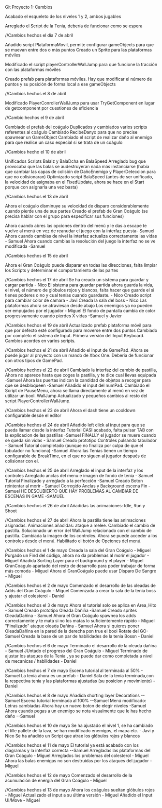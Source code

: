 Git Proyecto 1: Cambios

Acabado el esqueleto de los niveles 1 y 2, ambos jugables

Arreglado el Script de la Tenia, debería de funcionar como se espera

//Cambios hechos el día 7 de abril 

Añadido script PlataformaMovil, permite configurar gameObjects para que se muevan entre dos o más puntos
Creado un Sprite para las plataformas móviles

Modificado el script playerControllerWallJump para que funcione la tracción con las plataformas móviles

Creado prefab para plataformas móviles. Hay que modificar el número de puntos y su posición de forma local a ese gameObjects

//Cambios hechos el 8 de abril

Modificado PlayerConrollerWallJump para usar TryGetComponent en lugar de getcomponent por cuestiones de eficiencia

//Cambio hechos el 9 de abril

Cambiado el prefab del coágulo
Duplicados y cambiados varios scripts referentes al coágulo
Cambiado RecibeDanyo para que no precise spawnear un GameObject
Cambiado el script de realizar daño al enemigo para que realice un caso especial si se trata de un coágulo

//Cambios hecho el 10 de abril

Unificados Scripts BalaIz y BalaDcha en BalaSpeed
Arreglado bug que provocaba que las balas se audestruyeran nada más instanciarse
(había que cambiar las capas de colisión de DañoEnemigo y PlayerDeteccion para que no colisionaran)
Optimizado script BalaSpeed (antes de ser unificado, la velocidad de asignaba en el FixedUpdate, ahora se hace
en el Start porque con asignarla una vez basta)

//Cambios hechos el 13 de abril

Ahora el coágulo disminuye su velocidad de disparo considerablemente cuando pierde una de sus partes
Creado el prefab de Gran Coágulo (se precisa hablar con el grupo para especificar sus funciones)

Ahora cuando abres las opciones dentro del menú y le das a escape te vuelve al menú en vez de reanudar el juego con la interfaz puesta- Samuel
Ahora cuando cambias de nivel la interfaz actualiza correctamente las vidas - Samuel
Ahora cuando cambias la resolución del juego la interfaz no se ve modificada -Samuel

//Cambios hechos el 15 de abril

Ahora el Gran Coágulo puede disparar en todas las direcciones, falta limpiar los Scripts y determinar el comportamiento de las partes

//Cambios hechos el 17 de abril
Se ha creado un sistema para guardar y cargar partida - Nico
El sistema para guardar partida ahora guarda la vida, el nivel, el número de glóbulos rojos y blancos,
falta hacer que guarde el si tienes poderes o no y cual tenías cuando guardaste. - Nico
Creado script para cambiar color de camara - Javi
Creada la sala del boss -  Nico
Las plataformas ahora se atraviesan desde abajo
Los enemigos ya no pueden ser empujados por el jugador - Miguel
El fondo de pantalla cambia de color progresivamente cuando pierdes X vidas -Samuel y Javier

//Cambios hechos el 19 de abril 
Actualizado prefab plataforma móvil para que por defecto esté configurado para moverse entre dos puntos
Cambiado por completo el sistema de Input. Primera versión del Input Keyboard. Cambios acordes en varios scripts.

//Cambios hechos el 21 de abril
Añadido el input de GamePad. Ahora se puede jugar al proyecto con un mando de Xbox One. Debería de funcionar con otros tipos de GamePad.

//Cambios hechos el 22 de abril
Cambiado la interfaz del cambio de pastilla, Ahora no aparece hasta que coges la pastilla, y te dice cual llevas equipada -Samuel
Ahora las puertas indican la candidad de objetos a recoger para que se desbloqueen -Samuel
Añadido el input del numPad.
Cambiado el Script de PauseMenu, ahora se llama directamente al menú en vez de utilizar un bool.
WallJump Actualizado y pequeños cambios al resto del script PlayerControllerWallJump.

//Cambios hechos el 23 de abril
Ahora el dash tiene un cooldown configurable desde el editor

//Cambios hechos el 24 de abril
Añadido left click al input para que se pueda llamar desde la interfaz
Tutorial CASI acabado, falta pulsar TAB con la explicacion de las pastillas -Samuel
FINALLY el jugador se muere cuando se queda sin vidas - Samuel
Creado prototipo Controles pulsando tabulador - Samuel
Tutorial completado (aunque no finaliza por culpa de que el tabulador no funciona) -Samuel
Ahora las Tenias tienen un tiempo configurable de BreakTime, en el que no siguen al jugador después de colisionar con el.

//Cambios hechos el 25 de abril
Arreglado el input de la interfaz y los controles
Arreglado anclas del menu e imagen de fondo de tenia - Samuel
Tutorial Finalizado y arreglado a la perfección -Samuel
Creado Boton reintentar al morir - Samuel
Corregido Anclas y Background escena Fin -Samuel
HE DESCUBIERTO QUE HAY PROBLEMAS AL CAMBIAR DE ESCENAS IN GAME -SAMUEL

//Cambios hechos el 26 de abril
Añadidas las animaciones: Idle, Run y Shoot

//Cambios hechos el 27 de abril
Ahora la pastilla tiene las animaciones asignadas.
Animaciones añadidas: ataque a melee.
Cambiado el cambio de pastilla.
Solucionado un error del WallJump relacionado con el cambio de pastilla.
Cambiada la imagen de los controles.
Ahora se puede acceder a los controles desde el menú.
Habilitado el botón de Opciones del menú.

//Cambios hechos el 1 de mayo
Creada la sala del Gran Coágulo - Miguel
Purgado un Find del código, ahora no da problemas al morir el jugador - Miguel
Añadida Sorting Layer para el background y el player - Miguel
GranCoagulo apartado del resto de desarrollo para poder trabajar de forma más comoda - Miguel
Ahora el GranCoágulo puede usar Disparo De Sangre - Miguel

//Cambios hechos el 2 de mayo
Comenzado el desarrollo de las oleadas de Adds del Gran Coágulo - Miguel
Comenzada a crear la sala de la tenia boss y ajustar el colesterol - Daniel


//Cambios hechos el 3 de mayo
Ahora el tutorial solo se aplica en Area_Hito - Samuel
Creado prototipo Oleada Dañiña -Samuel
Creado sprites OleadaDañina - Samuel
Ahora el Gran Coágulo spawnea los adds correctamente y te mata si no los matas lo suficientemente rápido - Miguel
"Finalizado" ataque oleada Dañina - Samuel
Ahora si quieres poner OleadaDañina en la pared de la derecha pon true el bool Rotate del GO- Samuel
Creada la base de un par de habilidades de la tenia Bossn - Daniel


//Cambios hechos el 6 de mayo
Terminado el desarrollo de la oleada dañina - Samuel
JUntado el progreso del Gran Coágulo - Miguel
Terminado de ajustar los ataques de la Tenia , ya se puede dar como completada a nivel de mecanicas / habilidades - Daniel 

//Cambios hechos el 7 de mayo
Escena tutorial al terminada al 50% - Samuel
La tenia ahora es un prefab - Daniel
Sala de la tenia terminada,con la respectiva tenia y las plataformas ajustadas (su posicion y movimiento) - Daniel

//Cambios hechos el 8 de mayo
Añadida shorting layer Decorations --Samuel
Escena tutorial terminada al 100% --Samuel
Menú modificado: Letras cambiadas
				Ahora hay un nuevo boton de elegir niveles -Samuel
Ahora cuando pegas a un enemigo se nota visualmente que le has hecho daño --Samuel

//Cambios hechos el 10 de mayo
Se ha ajustado el nivel 1, se ha cambiado el tille pallete de la lava, se han modificado enemigos, el mapa etc. - Javi y Nico
Se ha añadido un Script que atrae los glóbulos rojos y blancos

//Cambios hechos el 11 de mayo
El tutorial ya está acabado con los diagramas y la interfaz correcta --Samuel
Arregladas las plataformas del Gran Coágulo - Miguel
Arreglados los problemas del colesterol - Miguel
Ahora las balas enemigas no son destruidas por los ataques del jugador - Miguel

//Cambios hechos el 12 de mayo
Comenzado el desarrollo de la acumulación de energía del Gran Coágulo - Miguel

//Cambios hechos el 13 de mayo
Ahora los coágulos sueltan glóbulos rojos - Miguel
Actualizado el input a su última versión - Miguel
Añadido el Input UI/Move - Miguel